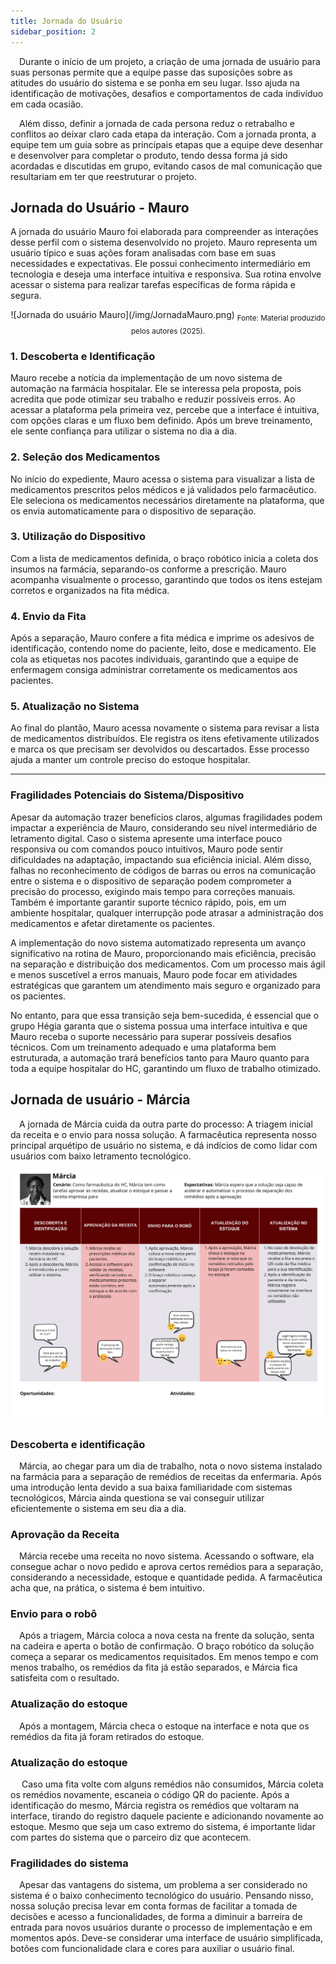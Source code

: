 ```yaml
---
title: Jornada do Usuário
sidebar_position: 2
---
```


&emsp;Durante o início de um projeto, a criação de uma jornada de usuário para suas personas permite que a equipe passe das suposições sobre as atitudes do usuário do sistema e se ponha em seu lugar. Isso ajuda na identificação de motivações, desafios e comportamentos de cada indivíduo em cada ocasião.

&emsp;Além disso, definir a jornada de cada persona reduz o retrabalho e conflitos ao deixar claro cada etapa da interação. Com a jornada pronta, a equipe tem um guia sobre as principais etapas que a equipe deve desenhar e desenvolver para completar o produto, tendo dessa forma já sido acordadas e discutidas em grupo, evitando casos de mal comunicação que resultariam em ter que reestruturar o projeto.

## Jornada do Usuário - Mauro

A jornada do usuário Mauro foi elaborada para compreender as interações desse perfil com o sistema desenvolvido no projeto. Mauro representa um usuário típico e suas ações foram analisadas com base em suas necessidades e expectativas. Ele possui conhecimento intermediário em tecnologia e deseja uma interface intuitiva e responsiva. Sua rotina envolve acessar o sistema para realizar tarefas específicas de forma rápida e segura.

<div align="center">
![Jornada do usuário Mauro](/img/JornadaMauro.png)
<sub>Fonte: Material produzido pelos autores (2025).</sub>
</div>


### 1. Descoberta e Identificação
Mauro recebe a notícia da implementação de um novo sistema de automação na farmácia hospitalar. Ele se interessa pela proposta, pois acredita que pode otimizar seu trabalho e reduzir possíveis erros. Ao acessar a plataforma pela primeira vez, percebe que a interface é intuitiva, com opções claras e um fluxo bem definido. Após um breve treinamento, ele sente confiança para utilizar o sistema no dia a dia.  

### 2. Seleção dos Medicamentos 
No início do expediente, Mauro acessa o sistema para visualizar a lista de medicamentos prescritos pelos médicos e já validados pelo farmacêutico. Ele seleciona os medicamentos necessários diretamente na plataforma, que os envia automaticamente para o dispositivo de separação.  

### 3. Utilização do Dispositivo 
Com a lista de medicamentos definida, o braço robótico inicia a coleta dos insumos na farmácia, separando-os conforme a prescrição. Mauro acompanha visualmente o processo, garantindo que todos os itens estejam corretos e organizados na fita médica.  

### 4. Envio da Fita  
Após a separação, Mauro confere a fita médica e imprime os adesivos de identificação, contendo nome do paciente, leito, dose e medicamento. Ele cola as etiquetas nos pacotes individuais, garantindo que a equipe de enfermagem consiga administrar corretamente os medicamentos aos pacientes.  

### 5. Atualização no Sistema
Ao final do plantão, Mauro acessa novamente o sistema para revisar a lista de medicamentos distribuídos. Ele registra os itens efetivamente utilizados e marca os que precisam ser devolvidos ou descartados. Esse processo ajuda a manter um controle preciso do estoque hospitalar.  

---  

### Fragilidades Potenciais do Sistema/Dispositivo 

Apesar da automação trazer benefícios claros, algumas fragilidades podem impactar a experiência de Mauro, considerando seu nível intermediário de letramento digital. Caso o sistema apresente uma interface pouco responsiva ou com comandos pouco intuitivos, Mauro pode sentir dificuldades na adaptação, impactando sua eficiência inicial. Além disso, falhas no reconhecimento de códigos de barras ou erros na comunicação entre o sistema e o dispositivo de separação podem comprometer a precisão do processo, exigindo mais tempo para correções manuais. Também é importante garantir suporte técnico rápido, pois, em um ambiente hospitalar, qualquer interrupção pode atrasar a administração dos medicamentos e afetar diretamente os pacientes.  

A implementação do novo sistema automatizado representa um avanço significativo na rotina de Mauro, proporcionando mais eficiência, precisão na separação e distribuição dos medicamentos. Com um processo mais ágil e menos suscetível a erros manuais, Mauro pode focar em atividades estratégicas que garantem um atendimento mais seguro e organizado para os pacientes.  

No entanto, para que essa transição seja bem-sucedida, é essencial que o grupo Hégia garanta que o sistema possua uma interface intuitiva e que Mauro receba o suporte necessário para superar possíveis desafios técnicos. Com um treinamento adequado e uma plataforma bem estruturada, a automação trará benefícios tanto para Mauro quanto para toda a equipe hospitalar do HC, garantindo um fluxo de trabalho otimizado.


## Jornada de usuário - Márcia

&emsp;A jornada de Márcia cuida da outra parte do processo: A triagem inicial da receita e o envio para nossa solução. A farmacêutica representa nosso principal arquétipo de usuário no sistema, e dá indícios de como lidar com usuários com baixo letramento tecnológico.

<div align="center">
<img src="../../../../static/img/JornadaMarcia.png">
</div>

### Descoberta e identificação

&emsp;Márcia, ao chegar para um dia de trabalho, nota o novo sistema instalado na farmácia para a separação de remédios de receitas da enfermaria. Após uma introdução lenta devido a sua baixa familiaridade com sistemas tecnológicos, Márcia ainda questiona se vai conseguir utilizar eficientemente o sistema em seu dia a dia.

### Aprovação da Receita

&emsp;Márcia recebe uma receita no novo sistema. Acessando o software, ela consegue achar o novo pedido e aprova certos remédios para a separação, considerando a necessidade, estoque e quantidade pedida. A farmacêutica acha que, na prática, o sistema é bem intuitivo.

### Envio para o robô

&emsp;Após a triagem, Márcia coloca a nova cesta na frente da solução, senta na cadeira e aperta o botão de confirmação. O braço robótico da solução começa a separar os medicamentos requisitados. Em menos tempo e com menos trabalho, os remédios da fita já estão separados, e Márcia fica satisfeita com o resultado.

### Atualização do estoque

&emsp;Após a montagem, Márcia checa o estoque na interface e nota que os remédios da fita já foram retirados do estoque.

### Atualização do estoque

&emsp; Caso uma fita volte com alguns remédios não consumidos, Márcia coleta os remédios novamente, escaneia o código QR do paciente. Após a identificação do mesmo, Márcia registra os remédios que voltaram na interface, tirando do registro daquele paciente e adicionando novamente ao estoque. Mesmo que seja um caso extremo do sistema, é importante lidar com partes do sistema que o parceiro diz que acontecem.

### Fragilidades do sistema

&emsp;Apesar das vantagens do sistema, um problema a ser considerado no sistema é o baixo conhecimento tecnológico do usuário. Pensando nisso, nossa solução precisa levar em conta formas de facilitar a tomada de decisões e acesso a funcionalidades, de forma a diminuir a barreira de entrada para novos usuários durante o processo de implementação e em momentos após. Deve-se considerar uma interface de usuário simplificada, botões com funcionalidade clara e cores para auxiliar o usuário final.